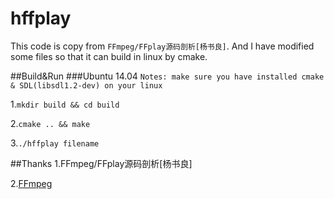 # hffplay
This code is copy from ```FFmpeg/FFplay源码剖析[杨书良]```. And I have modified some files so that it can build in linux by cmake.

##Build&Run
###Ubuntu 14.04
```Notes: make sure you have installed cmake & SDL(libsdl1.2-dev) on your linux```

1.```mkdir build && cd build```

2.```cmake .. && make```

3.```./hffplay filename```

##Thanks
1.FFmpeg/FFplay源码剖析[杨书良]

2.[FFmpeg](http://ffmpeg.org/)
